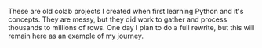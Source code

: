 These are old colab projects I created when first learning Python and it's concepts. They are messy, but they did work to gather and process thousands to millions of rows. One day I plan to do a full rewrite, but this will remain here as an example of my journey.
